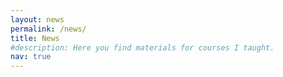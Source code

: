 ```yaml
---
layout: news
permalink: /news/
title: News
#description: Here you find materials for courses I taught.
nav: true
---
```


